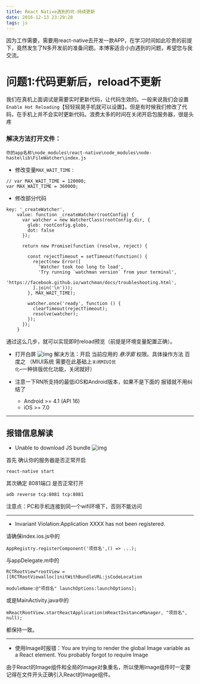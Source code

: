 ```yaml
---
title: React Native遇到的坑-持续更新
date: 2016-12-13 23:29:28
tags: js
---
```


因为工作需要，需要用react-native去开发一款APP，在学习时间如此珍贵的前提下，竟然发生了N多开发前的准备问题。本博客适合小白遇到的问题，希望您与我交流。

<!--more-->

# 问题1:代码更新后，reload不更新

我们在真机上面调试是需要实时更新代码，让代码生效的。一般来说我们会设置`Enable Hot Reloading`【轻轻摇晃手机就可以设置】。但是有时候我们修改了代码，在手机上并不会实时更新代码。浪费太多的时间在关闭开启包服务器，很是头疼

### 解决方法打开文件：

```
你的app名称\node_modules\react-native\node_modules\node-haste\lib\FileWatcher\index.js

```

- 修改变量`MAX_WAIT_TIME：`

```
// var MAX_WAIT_TIME = 120000;
var MAX_WAIT_TIME = 360000;

```

- 修改部分代码

```
key: '_createWatcher',
    value: function _createWatcher(rootConfig) {
      var watcher = new WatcherClass(rootConfig.dir, {
        glob: rootConfig.globs,
        dot: false
      });

      return new Promise(function (resolve, reject) {

        const rejectTimeout = setTimeout(function() {
          reject(new Error([
            'Watcher took too long to load',
            'Try running `watchman version` from your terminal',
            'https://facebook.github.io/watchman/docs/troubleshooting.html',
          ].join('\n')));
        }, MAX_WAIT_TIME);

        watcher.once('ready', function () {
          clearTimeout(rejectTimeout);
          resolve(watcher);
        });
      });
    }

```

通过这么几步，就可以实现即时reload预览（前提是环境变量配置正确）。

- 打开白屏
  ![img](http://7xjdah.com1.z0.glb.clouddn.com/pic2016080803.png)
  解决方法：开启 当前应用的 *悬浮窗* 权限。具体操作方法 百度之
  （MIUI系统 需要在此基础上`关闭MIUI优化`–一种排版优化功能，关闭就好）


- 注意一下RN所支持的最低iOS和Android版本，如果不是下面的 报错就不用纠结了
  - Android >= 4.1 (API 16)
  - iOS >= 7.0

------

## 报错信息解读

- Unable to download JS bundle
  ![img](http://7xjdah.com1.z0.glb.clouddn.com/pic2016080802.png)

首先 确认你的服务器是否正常开启

```
react-native start

```

其次确定 8081端口 是否正常打开

```
adb reverse tcp:8081 tcp:8081

```

注意点：PC和手机连接到同一个wifi环境下，否则不能访问

------

- Invariant Violation:Application XXXX has not been registered.

请确保index.ios.js中的

```
AppRegistry.registerComponent('项目名',() => ...);

```

与appDelegate.m中的

```
RCTRootView*rootView = [[RCTRootViewalloc]initWithBundleURL:jsCodeLocation

moduleName:@"项目名" launchOptions:launchOptions];

```

或是MainActivity.java中的

```
mReactRootView.startReactApplication(mReactInstanceManager, "项目名", null);
```

都保持一致。

------

- 使用Image时报错：You are trying to render the global Image variable as a React element. You probably forgot to require Image

由于React的Image组件和全局的Image对象重名，所以使用Image组件时一定要记得在文件开头正确引入React的Image组件。
